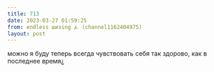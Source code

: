 ```yaml
---
title: 713
date: 2023-03-27 01:59:25
from: endless шизing ⍼ (channel1162404975)
layout: post
---
```


можно я буду теперь всегда чувствовать себя так здорово, как в последнее время¿
